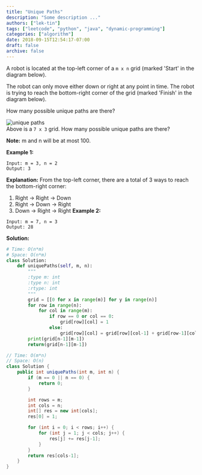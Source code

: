 ```yaml
---
title: "Unique Paths"
description: "Some description ..."
authors: ["lek-tin"]
tags: ["leetcode", "python", "java", "dynamic-programming"]
categories: ["algorithm"]
date: 2018-09-15T12:54:17-07:00
draft: false
archive: false
---
```

A robot is located at the top-left corner of a `m x n` grid (marked 'Start' in the diagram below).

The robot can only move either down or right at any point in time. The robot is trying to reach the bottom-right corner of the grid (marked 'Finish' in the diagram below).

How many possible unique paths are there?

![unique paths](https://leetcode.com/static/images/problemset/robot_maze.png "Unique paths")  
Above is a `7 x 3` grid. How many possible unique paths are there?

**Note:** m and n will be at most 100.

**Example 1:**
```
Input: m = 3, n = 2
Output: 3
```
**Explanation:**
From the top-left corner, there are a total of 3 ways to reach the bottom-right corner:
1. Right -> Right -> Down
2. Right -> Down -> Right
3. Down -> Right -> Right
**Example 2:**
```
Input: m = 7, n = 3
Output: 28
```
**Solution:**
```python
# Time: O(n*m)
# Space: O(n*m)
class Solution:
    def uniquePaths(self, m, n):
        """
        :type m: int
        :type n: int
        :rtype: int
        """
        grid = [[0 for x in range(m)] for y in range(n)]
        for row in range(n):
            for col in range(m):
                if row == 0 or col == 0:
                    grid[row][col] = 1
                else:
                    grid[row][col] = grid[row][col-1] + grid[row-1][col]
        print(grid[n-1][m-1])
        return(grid[n-1][m-1])
```
```java
// Time: O(m*n)
// Space: O(n)
class Solution {
    public int uniquePaths(int m, int n) {
        if (m == 0 || n == 0) {
            return 0;
        }

        int rows = m;
        int cols = n;
        int[] res = new int[cols];
        res[0] = 1;

        for (int i = 0; i < rows; i++) {
            for (int j = 1; j < cols; j++) {
                res[j] += res[j-1];
            }
        }
        return res[cols-1];
    }
}
```